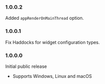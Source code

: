 ### 1.0.0.2

Added `appRenderOnMainThread` option.

### 1.0.0.1

Fix Haddocks for widget configuration types.

### 1.0.0.0

Initial public release

- Supports Windows, Linux and macOS
